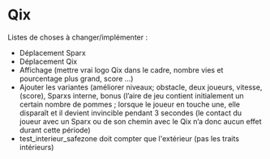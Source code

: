 # Qix

Listes de choses à changer/implémenter :
- Déplacement Sparx
- Déplacement Qix
- Affichage (mettre vrai logo Qix dans le cadre, nombre vies et pourcentage plus grand, score ...)
- Ajouter les variantes (améliorer niveaux; obstacle, deux joueurs, vitesse, (score), Sparxs interne, bonus (l’aire de jeu contient initialement un certain nombre de pommes ; lorsque le joueur en touche une, elle disparaît et il devient invincible pendant 3 secondes (le contact du joueur avec un Sparx ou de son chemin avec le Qix n’a donc aucun effet durant cette période)
- test_interieur_safezone doit compter que l'extérieur (pas les traits intérieurs)
